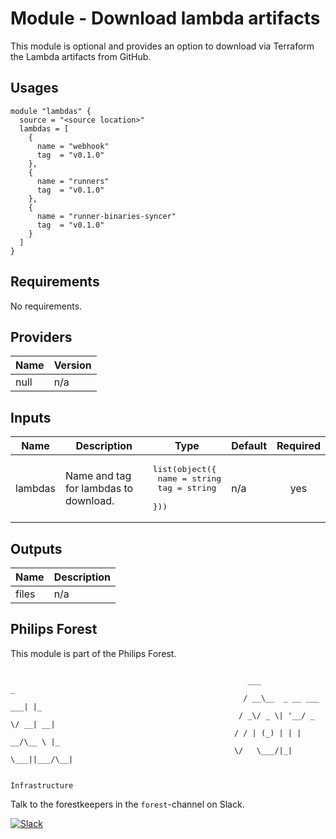 # Module - Download lambda artifacts

This module is optional and provides an option to download via Terraform the Lambda artifacts from GitHub.

## Usages

```
module "lambdas" {
  source = "<source location>"
  lambdas = [
    {
      name = "webhook"
      tag  = "v0.1.0"
    },
    {
      name = "runners"
      tag  = "v0.1.0"
    },
    {
      name = "runner-binaries-syncer"
      tag  = "v0.1.0"
    }
  ]
}
```

<!-- BEGINNING OF PRE-COMMIT-TERRAFORM DOCS HOOK -->
## Requirements

No requirements.

## Providers

| Name | Version |
| ---- | ------- |
| null | n/a     |

## Inputs

| Name    | Description                           | Type                                                                        | Default | Required |
| ------- | ------------------------------------- | --------------------------------------------------------------------------- | ------- | :------: |
| lambdas | Name and tag for lambdas to download. | <pre>list(object({<br>    name = string<br>    tag  = string<br>  }))</pre> | n/a     |   yes    |

## Outputs

| Name  | Description |
| ----- | ----------- |
| files | n/a         |

<!-- END OF PRE-COMMIT-TERRAFORM DOCS HOOK -->

## Philips Forest

This module is part of the Philips Forest.

```

                                                     ___                   _
                                                    / __\__  _ __ ___  ___| |_
                                                   / _\/ _ \| '__/ _ \/ __| __|
                                                  / / | (_) | | |  __/\__ \ |_
                                                  \/   \___/|_|  \___||___/\__|

                                                                 Infrastructure

```

Talk to the forestkeepers in the `forest`-channel on Slack.

[![Slack](https://philips-software-slackin.now.sh/badge.svg)](https://philips-software-slackin.now.sh)
